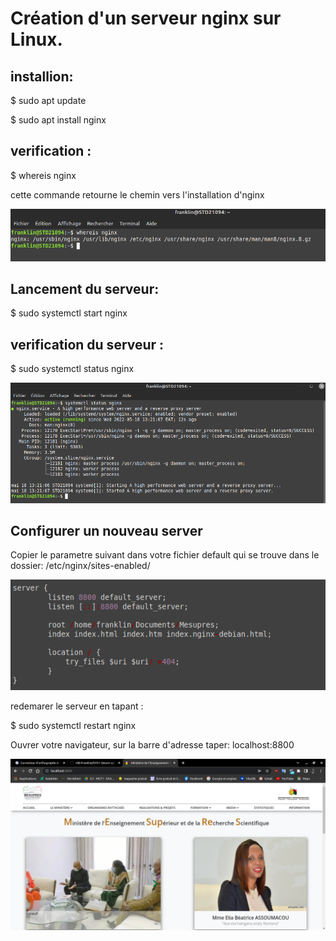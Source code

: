 # Création d'un serveur nginx sur Linux.

## installion:
<p>$ sudo apt update</p>
<p>$ sudo apt install nginx</p>

## verification :
<p>$ whereis nginx</p>
<p>cette commande retourne le chemin vers l'installation d'nginx</p>
<img src="../assets/nginx.png">

## Lancement du serveur:
$ sudo systemctl start nginx

## verification du serveur : 
$ sudo systemctl status nginx

<img src="../assets/nginx_status.png">

## Configurer un nouveau server

Copier le parametre suivant dans votre fichier default qui se trouve dans le dossier:
/etc/nginx/sites-enabled/

<img src="../assets/config_nginx.png">

redemarer le serveur en tapant : 
<p>$ sudo systemctl restart nginx</p>

Ouvrer votre navigateur, sur la barre d'adresse taper: localhost:8800

<img src="../assets/demo_nginx.png">